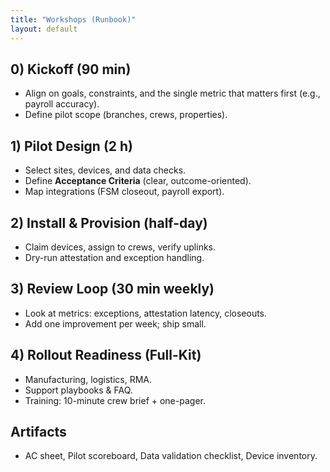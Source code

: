 ```yaml
---
title: "Workshops (Runbook)"
layout: default
---
```


## 0) Kickoff (90 min)
- Align on goals, constraints, and the single metric that matters first (e.g., payroll accuracy).
- Define pilot scope (branches, crews, properties).

## 1) Pilot Design (2 h)
- Select sites, devices, and data checks.
- Define **Acceptance Criteria** (clear, outcome-oriented).
- Map integrations (FSM closeout, payroll export).

## 2) Install & Provision (half-day)
- Claim devices, assign to crews, verify uplinks.
- Dry-run attestation and exception handling.

## 3) Review Loop (30 min weekly)
- Look at metrics: exceptions, attestation latency, closeouts.
- Add one improvement per week; ship small.

## 4) Rollout Readiness (Full-Kit)
- Manufacturing, logistics, RMA.
- Support playbooks & FAQ.
- Training: 10-minute crew brief + one-pager.

## Artifacts
- AC sheet, Pilot scoreboard, Data validation checklist, Device inventory.
